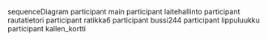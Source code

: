 sequenceDiagram
    participant main
    participant laitehallinto
    participant rautatietori
    participant ratikka6
    participant bussi244
    participant lippuluukku
    participant kallen_kortti
